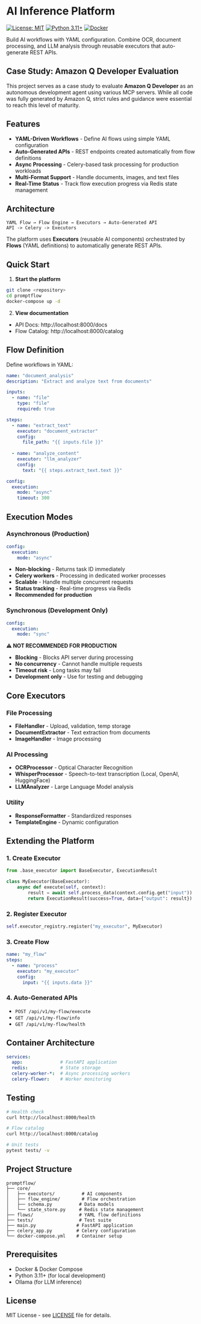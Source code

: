 # AI Inference Platform

[![License: MIT](https://img.shields.io/badge/License-MIT-yellow.svg)](https://opensource.org/licenses/MIT)
[![Python 3.11+](https://img.shields.io/badge/python-3.11+-blue.svg)](https://www.python.org/downloads/)
[![Docker](https://img.shields.io/badge/docker-%230db7ed.svg?style=flat&logo=docker&logoColor=white)](https://www.docker.com/)

Build AI workflows with YAML configuration. Combine OCR, document processing, and LLM analysis through reusable executors that auto-generate REST APIs.

## Case Study: Amazon Q Developer Evaluation

This project serves as a case study to evaluate **Amazon Q Developer** as an autonomous development agent using various MCP servers. While all code was fully generated by Amazon Q, strict rules and guidance were essential to reach this level of maturity.

## Features

- **YAML-Driven Workflows** - Define AI flows using simple YAML configuration
- **Auto-Generated APIs** - REST endpoints created automatically from flow definitions
- **Async Processing** - Celery-based task processing for production workloads
- **Multi-Format Support** - Handle documents, images, and text files
- **Real-Time Status** - Track flow execution progress via Redis state management

## Architecture

```
YAML Flow → Flow Engine → Executors → Auto-Generated API
API -> Celery -> Executors
```

The platform uses **Executors** (reusable AI components) orchestrated by **Flows** (YAML definitions) to automatically generate REST APIs.

## Quick Start

1. **Start the platform**
```bash
git clone <repository>
cd promptflow
docker-compose up -d
```

2. **View documentation**
- API Docs: http://localhost:8000/docs
- Flow Catalog: http://localhost:8000/catalog

## Flow Definition

Define workflows in YAML:

```yaml
name: "document_analysis"
description: "Extract and analyze text from documents"

inputs:
  - name: "file"
    type: "file"
    required: true

steps:
  - name: "extract_text"
    executor: "document_extractor"
    config:
      file_path: "{{ inputs.file }}"
      
  - name: "analyze_content"
    executor: "llm_analyzer"
    config:
      text: "{{ steps.extract_text.text }}"

config:
  execution:
    mode: "async"
    timeout: 300
```

## Execution Modes

### Asynchronous (Production)
```yaml
config:
  execution:
    mode: "async"
```

- **Non-blocking** - Returns task ID immediately
- **Celery workers** - Processing in dedicated worker processes
- **Scalable** - Handle multiple concurrent requests
- **Status tracking** - Real-time progress via Redis
- **Recommended for production**

### Synchronous (Development Only)
```yaml
config:
  execution:
    mode: "sync"
```

**⚠️ NOT RECOMMENDED FOR PRODUCTION**

- **Blocking** - Blocks API server during processing
- **No concurrency** - Cannot handle multiple requests
- **Timeout risk** - Long tasks may fail
- **Development only** - Use for testing and debugging


## Core Executors

### File Processing
- **FileHandler** - Upload, validation, temp storage
- **DocumentExtractor** - Text extraction from documents
- **ImageHandler** - Image processing

### AI Processing
- **OCRProcessor** - Optical Character Recognition
- **WhisperProcessor** - Speech-to-text transcription (Local, OpenAI, HuggingFace)
- **LLMAnalyzer** - Large Language Model analysis

### Utility
- **ResponseFormatter** - Standardized responses
- **TemplateEngine** - Dynamic configuration

## Extending the Platform

### 1. Create Executor
```python
from .base_executor import BaseExecutor, ExecutionResult

class MyExecutor(BaseExecutor):
    async def execute(self, context):
        result = await self.process_data(context.config.get("input"))
        return ExecutionResult(success=True, data={"output": result})
```

### 2. Register Executor
```python
self.executor_registry.register("my_executor", MyExecutor)
```

### 3. Create Flow
```yaml
name: "my_flow"
steps:
  - name: "process"
    executor: "my_executor"
    config:
      input: "{{ inputs.data }}"
```

### 4. Auto-Generated APIs
- `POST /api/v1/my-flow/execute`
- `GET /api/v1/my-flow/info`
- `GET /api/v1/my-flow/health`

## Container Architecture

```yaml
services:
  app:              # FastAPI application
  redis:            # State storage
  celery-worker-*:  # Async processing workers
  celery-flower:    # Worker monitoring
```

## Testing

```bash
# Health check
curl http://localhost:8000/health

# Flow catalog
curl http://localhost:8000/catalog

# Unit tests
pytest tests/ -v
```

## Project Structure

```
promptflow/
├── core/
│   ├── executors/          # AI components
│   ├── flow_engine/        # Flow orchestration
│   ├── schema.py          # Data models
│   └── state_store.py     # Redis state management
├── flows/                 # YAML flow definitions
├── tests/                 # Test suite
├── main.py               # FastAPI application
├── celery_app.py         # Celery configuration
└── docker-compose.yml    # Container setup
```

## Prerequisites

- Docker & Docker Compose
- Python 3.11+ (for local development)
- Ollama (for LLM inference)

## License

MIT License - see [LICENSE](LICENSE) file for details.